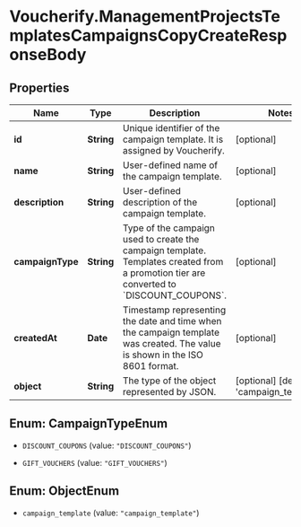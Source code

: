 # Voucherify.ManagementProjectsTemplatesCampaignsCopyCreateResponseBody

## Properties

Name | Type | Description | Notes
------------ | ------------- | ------------- | -------------
**id** | **String** | Unique identifier of the campaign template. It is assigned by Voucherify. | [optional] 
**name** | **String** | User-defined name of the campaign template. | [optional] 
**description** | **String** | User-defined description of the campaign template. | [optional] 
**campaignType** | **String** | Type of the campaign used to create the campaign template. Templates created from a promotion tier are converted to &#x60;DISCOUNT_COUPONS&#x60;. | [optional] 
**createdAt** | **Date** | Timestamp representing the date and time when the campaign template was created. The value is shown in the ISO 8601 format. | [optional] 
**object** | **String** | The type of the object represented by JSON. | [optional] [default to &#39;campaign_template&#39;]



## Enum: CampaignTypeEnum


* `DISCOUNT_COUPONS` (value: `"DISCOUNT_COUPONS"`)

* `GIFT_VOUCHERS` (value: `"GIFT_VOUCHERS"`)





## Enum: ObjectEnum


* `campaign_template` (value: `"campaign_template"`)




